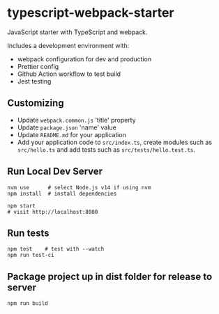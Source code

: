 # typescript-webpack-starter

JavaScript starter with TypeScript and webpack.

Includes a development environment with:
  * webpack configuration for dev and production
  * Prettier config
  * Github Action workflow to test build
  * Jest testing

## Customizing

* Update `webpack.common.js` 'title' property
* Update `package.json` 'name' value
* Update `README.md` for your application
* Add your application code to `src/index.ts`, create modules such as `src/hello.ts` and add tests such as `src/tests/hello.test.ts`.

## Run Local Dev Server

    nvm use      # select Node.js v14 if using nvm
    npm install  # install dependencies

    npm start
    # visit http://localhost:8080

## Run tests

    npm test    # test with --watch
    npm run test-ci

## Package project up in dist folder for release to server

    npm run build
